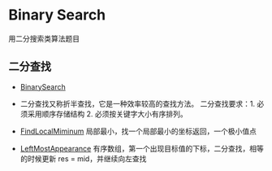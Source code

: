 # Binary Search

用二分搜索类算法题目

## 二分查找

* [BinarySearch](/src/com/sfc/algorithms/binarySearch/BinarySearch.java)
* 二分查找又称折半查找，它是一种效率较高的查找方法。
二分查找要求：1. 必须采用顺序存储结构 2. 必须按关键字大小有序排列。

* [FindLocalMiminum](/src/com/sfc/algorithms/binarySearch/FindLocalMiminum.java)
局部最小，找一个局部最小的坐标返回，一个极小值点

* [LeftMostAppearance](/src/com/sfc/algorithms/binarySearch/LeftMostAppearance.java)
有序数组，第一个出现目标值的下标，二分查找，相等的时候更新 res = mid，并继续向左查找




